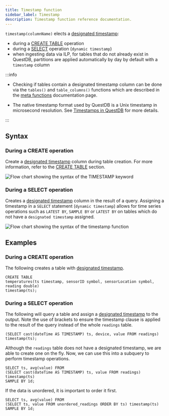 ```yaml
---
title: Timestamp function
sidebar_label: Timestamp
description: Timestamp function reference documentation.
---
```


`timestamp(columnName)` elects a
[designated timestamp](/docs/concept/designated-timestamp):

- during a [CREATE TABLE](/docs/reference/sql/create-table#timestamp) operation
- during a [SELECT](/docs/reference/sql/select#timestamp) operation
  (`dynamic timestamp`)
- when ingesting data via ILP, for tables that do not already exist in QuestDB,
  partitions are applied automatically by day by default with a `timestamp`
  column

:::info

- Checking if tables contain a designated timestamp column can be done via the
  `tables()` and `table_columns()` functions which are described in the
  [meta functions](/docs/reference/function/meta) documentation page.

- The native timestamp format used by QuestDB is a Unix timestamp in microsecond
  resolution. See
  [Timestamps in QuestDB](/docs/guides/working-with-timestamps-timezones#timestamps-in-questdb)
  for more details.

:::

## Syntax

### During a CREATE operation

Create a [designated timestamp](/docs/concept/designated-timestamp) column
during table creation. For more information, refer to the
[CREATE TABLE](/docs/reference/sql/create-table) section.

![Flow chart showing the syntax of the TIMESTAMP keyword](/img/docs/diagrams/timestamp.svg)

### During a SELECT operation

Creates a [designated timestamp](/docs/concept/designated-timestamp) column in
the result of a query. Assigning a timestamp in a `SELECT` statement
(`dynamic timestamp`) allows for time series operations such as `LATEST BY`,
`SAMPLE BY` or `LATEST BY` on tables which do not have a `designated timestamp`
assigned.

![Flow chart showing the syntax of the timestamp function](/img/docs/diagrams/dynamicTimestamp.svg)

## Examples

### During a CREATE operation

The following creates a table with
[designated timestamp](/docs/concept/designated-timestamp).

```questdb-sql title="Create table"
CREATE TABLE
temperatures(ts timestamp, sensorID symbol, sensorLocation symbol, reading double)
timestamp(ts);
```

### During a SELECT operation

The following will query a table and assign a
[designated timestamp](/docs/concept/designated-timestamp) to the output. Note
the use of brackets to ensure the timestamp clause is applied to the result of
the query instead of the whole `readings` table.

```questdb-sql title="Dynamic timestamp"
(SELECT cast(dateTime AS TIMESTAMP) ts, device, value FROM readings) timestamp(ts);
```

Although the `readings` table does not have a designated timestamp, we are able
to create one on the fly. Now, we can use this into a subquery to perform
timestamp operations.

```questdb-sql title="Dynamic timestamp subquery"
SELECT ts, avg(value) FROM
(SELECT cast(dateTime AS TIMESTAMP) ts, value FROM readings) timestamp(ts)
SAMPLE BY 1d;
```

If the data is unordered, it is important to order it first.

```questdb-sql title="Dynamic timestamp - unordered data"
SELECT ts, avg(value) FROM
(SELECT ts, value FROM unordered_readings ORDER BY ts) timestamp(ts)
SAMPLE BY 1d;
```
